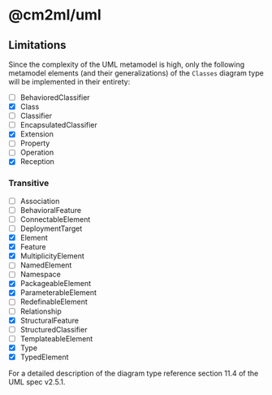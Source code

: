 # @cm2ml/uml

## Limitations

Since the complexity of the UML metamodel is high, only the following metamodel elements (and their generalizations) of the `Classes` diagram type will be implemented in their entirety:

- [ ] BehavioredClassifier
- [x] Class
- [ ] Classifier
- [ ] EncapsulatedClassifier
- [x] Extension
- [ ] Property
- [ ] Operation
- [x] Reception

### Transitive

- [ ] Association
- [ ] BehavioralFeature
- [ ] ConnectableElement
- [ ] DeploymentTarget
- [x] Element
- [x] Feature
- [x] MultiplicityElement
- [ ] NamedElement
- [ ] Namespace
- [x] PackageableElement
- [x] ParameterableElement
- [ ] RedefinableElement
- [ ] Relationship
- [x] StructuralFeature
- [ ] StructuredClassifier
- [ ] TemplateableElement
- [x] Type
- [x] TypedElement

For a detailed description of the diagram type reference section 11.4 of the UML spec v2.5.1.
